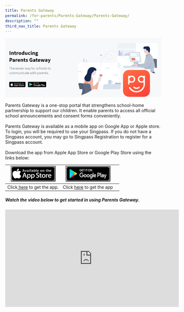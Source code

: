 ```yaml
---
title: Parents Gateway
permalink: /for-parents/Parents-Gateway/Parents-Gateway/
description: ""
third_nav_title: Parents Gateway
---
```

![](/images/For%20Parents/Parents%20Gateway/P1.png)  

Parents Gateway is a one-stop portal that strengthens school-home partnership to support our children. It enable parents to access all official school announcements and consent forms conveniently.<br>                                             
Parents Gateway is available as a mobile app on Google App or Apple store. To login, you will be required to use your Singpass. If you do not have a Singpass account, you may go to Singpass Registration to register for a Singpass account.  
<br>
Download the app from Apple App Store or Google Play Store using the links below:

| <a href="https://apple.co/2s6twbX"><img style="width:140px;height:46px; border:2px outset black;" src="/images/For%20Parents/Parents%20Gateway/P2.jpg">  | <a href="http://bit.ly/2Rqnj8Y"><img style="width:140px; height:46px; border:2px outset black; " src="/images/For%20Parents/Parents%20Gateway/P3.jpg">  |  |
| -------- | -------- | -------- |
|  Click<a href="https://apple.co/2s6twbX"> here</a> to get the app.    | Click <a href="http://bit.ly/2Rqnj8Y"> here</a> to get the app      | |

##### Watch the video below to get started in using Parents Gateway.
<iframe width="560" height="315" src="https://www.youtube.com/embed/tW9jwyuovOo" title="YouTube video player" frameborder="0" allow="accelerometer; autoplay; clipboard-write; encrypted-media; gyroscope; picture-in-picture; web-share" allowfullscreen></iframe>